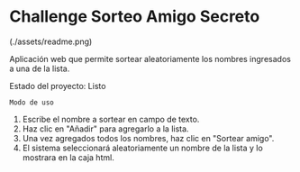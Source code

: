 <h1>Challenge Sorteo Amigo Secreto</h1>

(./assets/readme.png)

Aplicación web que permite sortear aleatoriamente los nombres ingresados a una de la lista.

Estado del proyecto: Listo

```Modo de uso```

1. Escribe el nombre a sortear en campo de texto.
2. Haz clic en "Añadir" para agregarlo a la lista.
3. Una vez agregados todos los nombres, haz clic en "Sortear amigo".
4. El sistema seleccionará aleatoriamente un nombre de la lista y lo mostrara en la caja html.

